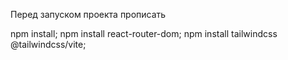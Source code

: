 Перед запуском проекта прописать

npm install;
npm install react-router-dom;
npm install tailwindcss @tailwindcss/vite;
